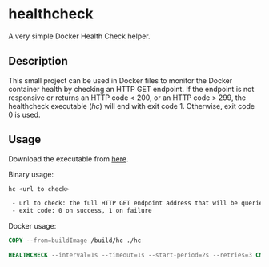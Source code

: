 # healthcheck

A very simple Docker Health Check helper.

## Description

This small project can be used in Docker files to monitor the Docker container health by checking
an HTTP GET endpoint. If the endpoint is not responsive or returns an HTTP code < 200, or an HTTP code > 299,
the healthcheck executable (*hc*) will end with exit code 1. Otherwise, exit code 0 is used.

## Usage

Download the executable from [here](https://git.prolicht.digital/pub/healthcheck/-/releases/v1.0.0/downloads/binaries/hc).

Binary usage:
```bash
hc <url to check>

 - url to check: the full HTTP GET endpoint address that will be queried
 - exit code: 0 on success, 1 on failure
```


Docker usage:
```Dockerfile
COPY --from=buildImage /build/hc ./hc

HEALTHCHECK --interval=1s --timeout=1s --start-period=2s --retries=3 CMD [ "/hc www.url.to.check.com" ]
```